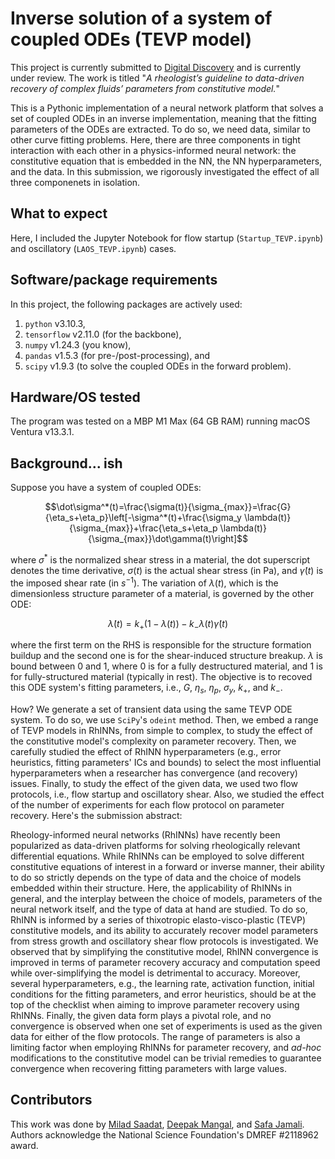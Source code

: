 # Inverse solution of a system of coupled ODEs (TEVP model)
This project is currently submitted to [Digital Discovery](https://www.rsc.org/journals-books-databases/about-journals/digital-discovery) and is currently under review. The work is titled "*A rheologist’s guideline to data-driven recovery of complex fluids’ parameters from constitutive model.*"

This is a Pythonic implementation of a neural network platform that solves a set of coupled ODEs in an inverse implementation, meaning that the fitting parameters of the ODEs are extracted. To do so, we need data, similar to other curve fitting problems. Here, there are three components in tight interaction with each other in a physics-informed neural network: the constitutive equation that is embedded in the NN, the NN hyperparameters, and the data. In this submission, we rigorously investigated the effect of all three componenets in isolation.

## What to expect
Here, I included the Jupyter Notebook for flow startup (`Startup_TEVP.ipynb`) and oscillatory (`LAOS_TEVP.ipynb`) cases.

## Software/package requirements
In this project, the following packages are actively used:
1. `python` v3.10.3, 
2. `tensorflow` v2.11.0 (for the backbone),
3. `numpy` v1.24.3 (you know),
4. `pandas` v1.5.3 (for pre-/post-processing), and
5. `scipy` v1.9.3 (to solve the coupled ODEs in the forward problem).

## Hardware/OS tested
The program was tested on a MBP M1 Max (64 GB RAM) running macOS Ventura v13.3.1.

## Background... ish

Suppose you have a system of coupled ODEs:
```math
\dot\sigma^*(t)=\frac{\sigma(t)}{\sigma_{max}}=\frac{G}{\eta_s+\eta_p}\left[-\sigma^*(t)+\frac{\sigma_y \lambda(t)}{\sigma_{max}}+\frac{\eta_s+\eta_p \lambda(t)}{\sigma_{max}}\dot\gamma(t)\right]
```
where $\sigma^*$ is the normalized shear stress in a material, the dot superscript denotes the time derivative, $\sigma(t)$ is the actual shear stress (in Pa), and $\dot\gamma(t)$ is the imposed shear rate (in $s^{-1}$). The variation of $\lambda(t)$, which is the dimensionless structure parameter of a material, is governed by the other ODE:
```math
    \dot\lambda(t)=k_+\left(1-\lambda(t)\right) - k_-\lambda(t)\dot\gamma(t)
```
where the first term on the RHS is responsible for the structure formation buildup and the second one is for the shear-induced structure breakup. $\lambda$ is bound between 0 and 1, where 0 is for a fully destructured material, and 1 is for fully-structured material (typically in rest). The objective is to recoved this ODE system's fitting parameters, i.e., $G$, $\eta_s$, $\eta_p$, $\sigma_y$, $k_+$, and $k_-$.

How? We generate a set of transient data using the same TEVP ODE system. To do so, we use `SciPy`'s `odeint` method. Then, we embed a range of TEVP models in RhINNs, from simple to complex, to study the effect of the constitutive model's complexity on parameter recovery. Then, we carefully studied the effect of RhINN hyperparameters (e.g., error heuristics, fitting parameters' ICs and bounds) to select the most influential hyperparameters when a researcher has convergence (and recovery) issues. Finally, to study the effect of the given data, we used two flow protocols, i.e., flow startup and oscillatory shear. Also, we studied the effect of the number of experiments for each flow protocol on parameter recovery. Here's the submission abstract:

Rheology-informed neural networks (RhINNs) have recently been popularized as data-driven platforms for solving rheologically relevant differential equations. While RhINNs can be employed to solve different constitutive equations of interest in a forward or inverse manner, their ability to do so strictly depends on the type of data and the choice of models embedded within their structure. Here, the applicability of RhINNs in general, and the interplay between the choice of models, parameters of the neural network itself, and the type of data at hand are studied. To do so, RhINN is informed by a series of thixotropic elasto-visco-plastic (TEVP) constitutive models, and its ability to accurately recover model parameters from stress growth and oscillatory shear flow protocols is investigated. We observed that by simplifying the constitutive model, RhINN convergence is improved in terms of parameter recovery accuracy and computation speed while over-simplifying the model is detrimental to accuracy. Moreover, several hyperparameters, e.g., the learning rate, activation function, initial conditions for the fitting parameters, and error heuristics, should be at the top of the checklist when aiming to improve parameter recovery using RhINNs. Finally, the given data form plays a pivotal role, and no convergence is observed when one set of experiments is used as the given data for either of the flow protocols. The range of parameters is also a limiting factor when employing RhINNs for parameter recovery, and *ad-hoc* modifications to the constitutive model can be trivial remedies to guarantee convergence when recovering fitting parameters with large values.


## Contributors
This work was done by [Milad Saadat](https://scholar.google.com/citations?user=PPLvVmEAAAAJ&hl=en&authuser=1), [Deepak Mangal](https://scholar.google.com/citations?hl=en&user=AoYKLW4AAAAJ&view_op=list_works&sortby=pubdate), and [Safa Jamali](https://scholar.google.com/citations?user=D1asaYIAAAAJ&hl=en). Authors acknowledge the National Science Foundation's DMREF \#2118962 award.
